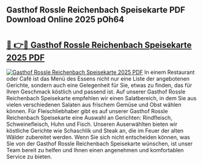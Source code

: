 ## Gasthof Rossle Reichenbach Speisekarte PDF Download Online 2025 pOh64

# <h2><a href="http://gcb6p1l.nevu.top/?p=Gasthof+Rossle+Reichenbach+Speisekarte">🔗 👉🔴 Gasthof Rossle Reichenbach Speisekarte 2025 PDF</a></h2>

[![Gasthof Rossle Reichenbach Speisekarte 2025 PDF](https://i.imgur.com/dBaPXMq.png)](http://gcb6p1l.nevu.top/?p=Gasthof+Rossle+Reichenbach+Speisekarte)
In einem Restaurant oder Café ist das Menü des Essens nicht nur eine Liste der angebotenen Gerichte, sondern auch eine Gelegenheit für Sie, etwas zu finden, das für Ihren Geschmack köstlich und passend ist. Auf unserer Gasthof Rossle Reichenbach Speisekarte empfehlen wir einen Salatbereich, in dem Sie aus vielen verschiedenen Salaten aus frischem Gemüse und Obst wählen können. Für Fleischliebhaber gibt es auf unserer Gasthof Rossle Reichenbach Speisekarte eine Auswahl an Gerichten: Rindfleisch, Schweinefleisch, Huhn und Fisch. Unseren Auserwählten bieten wir köstliche Gerichte wie Schaschlik und Steak an, die im Feuer der alten Wälder zubereitet werden. Wenn Sie sich nicht entscheiden können, was Sie von der Gasthof Rossle Reichenbach Speisekarte wünschen, ist unser Team bereit zu helfen und Ihnen einen angenehmen und komfortablen Service zu bieten.
